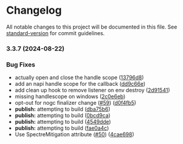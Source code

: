 # Changelog

All notable changes to this project will be documented in this file. See [standard-version](https://github.com/conventional-changelog/standard-version) for commit guidelines.

### 3.3.7 (2024-08-22)


### Bug Fixes

* actually open and close the handle scope ([13796d8](https://github.com/johnlindquist/node-native-keymap/commit/13796d8ea1a5ef9389899f583e0b2996e8334b0c))
* add an napi handle scope for the callback ([dd9c66e](https://github.com/johnlindquist/node-native-keymap/commit/dd9c66e5a2f462ce5e366ab06c592ca40a50e01e))
* add clean up hook to remove listener on env destroy ([2d91541](https://github.com/johnlindquist/node-native-keymap/commit/2d9154159ef2fa75f73da4c5b0b3027aaccdf6d5))
* missing handlescope on windows ([2c0e6eb](https://github.com/johnlindquist/node-native-keymap/commit/2c0e6eb65c16711ba673bdd9d0f2c9e023390e4b))
* opt-out for nogc finalizer change ([#59](https://github.com/johnlindquist/node-native-keymap/issues/59)) ([d0f4fb5](https://github.com/johnlindquist/node-native-keymap/commit/d0f4fb507bf5e3551775338db4732038060d5aef))
* **publish:** attempting to build ([dba75b6](https://github.com/johnlindquist/node-native-keymap/commit/dba75b6d575dba935c19ee36c0338638ca9e5175))
* **publish:** attempting to build ([0bcd9ca](https://github.com/johnlindquist/node-native-keymap/commit/0bcd9ca620fdfe8af0f3132a3cc66a4698332cb5))
* **publish:** attempting to build ([4549dde](https://github.com/johnlindquist/node-native-keymap/commit/4549ddedd11f2e656c913bba9c3b41dcdfcf2b0f))
* **publish:** attempting to build ([fae0a4c](https://github.com/johnlindquist/node-native-keymap/commit/fae0a4cef848369edf8c6857488a2d3734bade03))
* Use SpectreMitigation attribute ([#50](https://github.com/johnlindquist/node-native-keymap/issues/50)) ([4cae698](https://github.com/johnlindquist/node-native-keymap/commit/4cae698237ba2fa3b8a0190d980d0f772534ca79))
